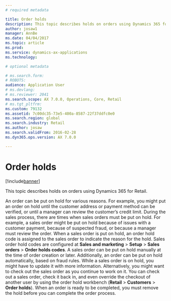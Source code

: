 ```yaml
---
# required metadata

title: Order holds
description: This topic describes holds on orders using Dynamics 365 for Retail.
author: josaw1
manager: AnnBe
ms.date: 04/04/2017
ms.topic: article
ms.prod: 
ms.service: dynamics-ax-applications
ms.technology: 

# optional metadata

# ms.search.form: 
# ROBOTS: 
audience: Application User
# ms.devlang: 
# ms.reviewer: 2041
ms.search.scope: AX 7.0.0, Operations, Core, Retail
# ms.tgt_pltfrm: 
ms.custom: 79132
ms.assetid: 7c00dc35-73e5-400a-8587-22f37ddfc0e0
ms.search.region: global
ms.search.industry: Retail
ms.author: josaw
ms.search.validFrom: 2016-02-28
ms.dyn365.ops.version: AX 7.0.0

---
```


# Order holds

[!include[banner](includes/banner.md)]


This topic describes holds on orders using Dynamics 365 for Retail.

An order can be put on hold for various reasons. For example, you might put an order on hold until the customer address or payment method can be verified, or until a manager can review the customer’s credit limit. During the sales process, there are times when sales orders must be put on hold. For example, a sales order might be put on hold because of issues with a customer payment, because of suspected fraud, or because a manager must review the order. When a sales order is put on hold, an order hold code is assigned to the sales order to indicate the reason for the hold. Sales order hold codes are configured at **Sales and marketing** &gt; **Setup** &gt; **Sales orders** &gt; **Order holds codes**. A sales order can be put on hold manually at the time of order creation or later. Additionally, an order can be put on hold automatically, based on fraud rules. While a sales order is on hold, you might have to update it with more information. Alternatively, you might want to check out the sales order as you continue to work on it. You can check out a sales order, check it back in, and even override the checkout of another user by using the order hold workbench (**Retail** &gt; **Customers** &gt; **Order holds**). When an order is ready to be completed, you must remove the hold before you can complete the order process.



